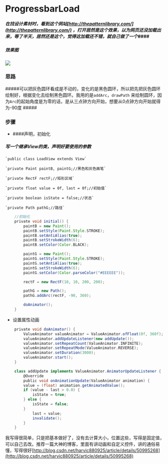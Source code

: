 # ProgressbarLoad
##### 在找设计素材时，看到这个网站[http://thepatternlibrary.com/](http://thepatternlibrary.com/) ，打开居然是这个效果，以为网页还没加载出来，等了半天，居然还是这个，觉得这加载还不错，就自己做了一个####
##### 效果图
![](http://i.imgur.com/qjnoOLA.gif)
### 思路
#####可以把灰色圆环看成是不动的，变化的是黑色圆环，所以把先把灰色圆环绘制好，根据变化去绘制黑色圆环。我用的是`addArc`，`drawPath` 来绘制圆环，因为`Arc`的起始角度是为零的话，是从三点钟方向开始，想要从0点钟方向开始就得为-90度 #####
### 步骤
- ####声明，初始化
##### 写一个继承View的类，声明好要使用的参数
    `public class LoadView extends View`

    `private Paint paintB, paintG;//黑色和灰色画笔`

    `private RectF rectF;//矩形区域`

    `private float value = 0f, last = 0f;//初始值`

    `private boolean isState = false;//状态`

    `private Path pathG;//路径`

```groovy
    //初始化
    private void initial() {
        paintB = new Paint();
        paintB.setStyle(Paint.Style.STROKE);
        paintB.setAntiAlias(true);
        paintB.setStrokeWidth(6);
        paintB.setColor(Color.BLACK);

        paintG = new Paint();
        paintG.setStyle(Paint.Style.STROKE);
        paintG.setAntiAlias(true);
        paintG.setStrokeWidth(6);
        paintG.setColor(Color.parseColor("#EEEEEE"));

        rectF = new RectF(10, 10, 200, 200);

        pathG = new Path();
        pathG.addArc(rectF, -90, 360);

        doAnimator();
    }
```

- 设置属性动画 

```groovy
    private void doAnimator() {
    	ValueAnimator valueAnimator = ValueAnimator.ofFloat(0f, 360f);
    	valueAnimator.addUpdateListener(new addUpdate());
    	valueAnimator.setRepeatCount(ValueAnimator.INFINITE);
    	valueAnimator.setRepeatMode(ValueAnimator.REVERSE);
    	valueAnimator.setDuration(3000);
    	valueAnimator.start();
    }
```

```groovy
    class addUpdate implements ValueAnimator.AnimatorUpdateListener {
    	@Override
    	public void onAnimationUpdate(ValueAnimator animation) {
    	value = (float) animation.getAnimatedValue();
    	if (value - last > 0.0) {
    		isState = true;
    	} else {
    		isState = false;
    	}
    		last = value;
    		invalidate();
    	}
    }
```


我写得很简单，只是把基本做好了，没有去计算大小，位置这些，写得是固定值，可以自己去改。推荐一篇大神的博客，里面有讲动画和自定义控件，讲的通俗易懂，写得很好[http://blog.csdn.net/harvic880925/article/details/50995268](http://blog.csdn.net/harvic880925/article/details/50995268)

